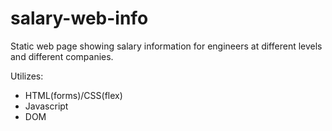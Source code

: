 # salary-web-info
Static web page showing salary information for engineers at different levels and different companies.

Utilizes:
- HTML(forms)/CSS(flex)
- Javascript
- DOM 
